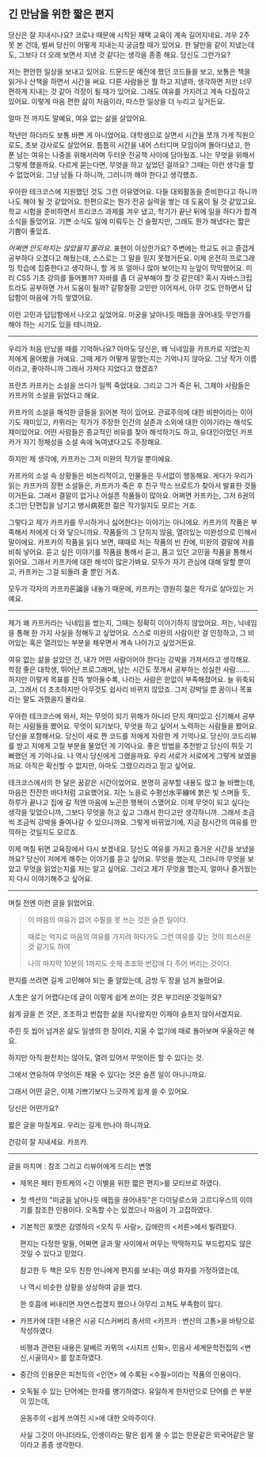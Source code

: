 ## 긴 만남을 위한 짧은 편지

당신은 잘 지내시나요? 코로나 때문에 시작된 재택 교육이 계속 길어지네요. 겨우 2주 못 본 건데, 벌써 당신이 어떻게 지내는지 궁금할 때가 있어요. 한 달만을 같이 지냈는데도, 그보다 더 오래 보면서 지낸 것 같다는 생각을 종종 해요. 당신도 그런가요?

저는 편안한 일상을 보내고 있어요. 드문드문 예전에 짰던 코드들을 보고, 보통은 책을 읽거나 산책을 하면서 시간을 써요. 다른 사람들은 뭘 하고 지낼까, 생각하면 저만 너무 편하게 지내는 것 같아 걱정이 될 때가 있어요. 그래도 여유를 가지려고 계속 다짐하고 있어요. 이렇게 마음 편한 삶이 처음이라, 따스한 일상을 더 누리고 싶거든요. 

얼마 전 까지도 말예요, 여유 없는 삶을 살았어요.

작년만 하더라도 보통 바쁜 게 아니었어요. 대학생으로 살면서 시간을 쪼개 가게 직원으로도, 초보 강사로도 살았어요. 틈틈히 시간을 내어 스터디며 모임이며 돌아다녔고, 한 푼 남는 여유는 나중을 위해서라며 두터운 전공책 사이에 담아뒀죠. 나는 무엇을 위해서 그렇게 했을까요. 다르게 묻는다면, 무엇을 하고 싶었던 걸까요? 그때는 이런 생각을 할 수 없었어요. 그냥 남들 다 하니까, 그러니까 해야 한다고 생각했죠.

우아한 테크코스에 지원했던 것도 그런 이유였어요. 다들 대외활동을 준비한다고 하니까 나도 해야 될 것 같았어요. 한편으로는 뭔가 전공 실력을 쌓는 데 도움이 될 것 같았고요. 학교 시험을 준비하면서 프리코스 과제를 겨우 냈고, 학기가 끝난 뒤에 일을 하다가 합격 소식을 들었어요. 기쁜 소식도 일에 미뤄두는 건 슬펐지만, 그래도 뭔가 해냈다는 짧은 기쁨이 좋았죠.

*어쩌면 안도하지는 않았을지 몰라요*. 표현이 이상한가요? 주변에는 학교도 쉬고 즐겁게 공부하다 오겠다고 해뒀는데, 스스로는 그 말을 믿지 못했거든요. 이제 온전히 프로그래밍 학습에 집중한다고 생각하니, 할 게 또 얼마나 많아 보이는지 눈앞이 막막했어요. 미리 CSS 기초 강의를 들어볼까? 자바를 좀 더 공부해야 할 것 같은데? 혹시 자바스크립트라도 공부하면 가서 도움이 될까? 갈팡질팡 고민만 이어져서, 아무 것도 안하면서 답답함이 마음에 가득 쌓였어요.

이런 고민과 답답함에서 나오고 싶었어요. 
미궁을 날아나듯 매듭을 끊어내듯 무언가를 해야 하는 시기도 있을 테니까요.

---

우리가 처음 만났을 때를 기억하나요? 아마도 당신은, 왜 닉네임을 카프카로 지었는지 저에게 물어봤을 거예요. 그때 제가 어떻게 말했는지는 기억나지 않아요. 그냥 작가 이름이라고, 좋아하니까 그래서 가져다 지었다고 했겠죠?

프란츠 카프카는 소설을 쓰다가 일찍 죽었대요. 
그리고 그가 죽은 뒤, 그제야 사람들은 카프카의 소설을 읽었다고 해요.

카프카의 소설을 해석한 글들을 읽어본 적이 있어요. 관료주의에 대한 비판이라는 이야기도 재미있고, 카뮈라는 작가가 주장한 인간의 실존과 소외에 대한 이야기라는 해석도 재미있어요. 어떤 사람들은 종교적인 비유를 찾아 해석하기도 하고, 유대인이었던 카프카가 자기 정체성을 소설 속에 녹여냈다고도 주장해요.

하지만 제 생각에, 카프카는 그저 미완의 작가일 뿐이에요. 

카프카의 소설 속 상황들은 비논리적이고, 인물들은 두서없이 행동해요. 게다가 우리가 읽는 카프카의 장편 소설들은, 카프카가 죽은 후 친구 막스 브로트가 찾아서 발표한 것들이거든요. 그래서 결말이 없거나 어설픈 작품들이 많아요. 어쩌면 카프카는, 그저 6권의 조그만 단편집을 남기고 병사病死한 젊은 작가일지도 모르는 거죠.

그렇다고 제가 카프카를 무시하거나 싫어한다는 이야기는 아니에요. 카프카의 작품은 부족해서 저에게 더 와 닿으니까요. 작품들의 그 닫히지 않음, 열려있는 미완성으로 인해서 말이에요. 카프카의 작품을 읽다 보면, 때때로 저는 작품의 빈 칸에, 미완의 결말에 저를 비춰 넣어요. 듣고 싶은 이야기를 작품을 통해서 듣고, 품고 있던 고민을 작품을 통해서 읽어요. 그래서 카프카에 대한 해석이 많은가봐요. 모두가 자기 관심에 대해 말할 뿐이고, 카프카는 그걸 되돌려 줄 뿐인 거죠.

모두가 각자의 카프카론論을 내놓기 때문에, 카프카는 영원히 젊은 작가로 살아있는 거예요.

---

제가 왜 카프카라는 닉네임을 썼는지, 그때는 정확히 이야기하지 않았어요. 
저는, 닉네임을 통해 한 가지 사실을 정해두고 싶었어요. 스스로 미완의 사람이란 걸 인정하고, 그 비어있는 혹은 열려있는 부분을 채우면서 계속 나아가고 싶었거든요.

여유 없는 삶을 살았던 건, 내가 어떤 사람이어야 한다는 강박을 가져서라고 생각해요. 학점 좋은 대학생, 뛰어난 프로그래머, 남는 시간도 쪼개서 공부하는 성실한 사람……. 하지만 이렇게 목표를 잔뜩 쌓아둘수록, 나라는 사람은 한없이 부족해졌어요. 늘 위축되고, 그래서 더 초조하지만 아무것도 쉽사리 바뀌지 않았죠. 그저 강박일 뿐 꿈이나 목표라는 말도 과했을지 몰라요.

우아한 테크코스에 와서, 저는 무엇이 되기 위해가 아니라 단지 재미있고 신기해서 공부하는 사람들을 봤어요. 무엇이 되기보다, 무엇을 하고 싶어서 노력하는 사람들을 봤어요. 당신을 포함해서요. 당신이 새로 짠 코드를 저에게 자랑한 게 기억나요. 당신이 코드리뷰를 받고 저에게 고칠 부분을 물었던 게 기억나요. 좋은 방법을 추천받고 당신이 뛰듯 기뻐했던 게 기억나요. 나 역시 당신에게 그랬을까요. 우리 서로가 서로에게 그렇게 보였을까요. 아직은 확신할 수 없지만, 아마도 그랬으리라고 믿고 싶어요.

테크코스에서의 한 달은 꿈같은 시간이었어요. 분명히 공부할 내용도 많고 늘 바빴는데, 마음은 잔잔한 바다처럼 고요했어요. 지는 노을로 수평선水平線에 붉은 빛 스며들 듯, 하루가 끝나고 집에 갈 적엔 마음에 노곤한 행복이 스몄어요. 이제 무엇이 되고 싶다는 생각을 잊었으니까, 그보다 무엇을 하고 싶고 그래서 한다고만 생각하니까. 그래서 조금씩 조금씩 강박을 줄여나갈 수 있으니까요. 그렇게 바뀌었기에, 지금 잠시간의 여유를 만끽하는 것일지도 모르죠.

이제 며칠 뒤면 교육장에서 다시 보겠네요. 당신도 여유를 가지고 즐거운 시간을 보냈을까요? 당신이 저에게 해주는 이야기를 듣고 싶어요. 무엇을 했는지, 그러니까 무엇을 보았고 무엇을 읽었는지를 저는 알고 싶어요. 그리고 제가 무엇을 했는지, 얼마나 즐거웠는지 다시 이야기해주고 싶어요.

---

며칠 전엔 이런 글을 읽었어요.

> 이 마음의 여유가 없어 수필을 못 쓰는 것은 슬픈 일이다.
>
> 때로는 억지로 마음의 여유를 가지려 하다가도 그런 여유를 갖는 것이 죄스러운 것 같기도 하여
>
> 나의 마지막 10분의 1까지도 숫제 초조와 번잡에 다 주어 버리는 것이다.

편지를 쓰려면 길게 고민해야 되는 줄 알았는데, 금방 두 장을 넘겨 놀랐어요.

人生은 살기 어렵다는데 글이 이렇게 쉽게 쓰이는 것은 부끄러운 것일까요? 

쉽게 글을 쓴 것은, 초조하고 번잡한 삶을 지나왔지만 이제야 슬프지 않아서겠지요.

주린 듯 씹어 넘겨온 삶도 일생의 한 장이라, 지울 수 없기에 때로 돌아보며 우울하곤 해요.

하지만 아직 완전치는 않아도, 열려 있어서 무엇이든 할 수 있다는 것.

그에서 연유하여 무엇이든 채울 수 있다는 것은 슬픈 일이 아니니까요.

그래서 어떤 글은, 이제 기쁘기보다 느긋하게 쉽게 쓸 수 있어요.

당신은 어떤가요?

짧은 글을 마칠게요. 우리는 길게 만나야 하니까요. 

건강히 잘 지내세요. 카프카.

---

글을 마치며 : 참조 그리고 리뷰어에게 드리는 변명

- 제목은 페터 한트케의 <긴 이별을 위한 짧은 편지>를 모티브로 하였다.

- 첫 섹션의 "미궁을 날아나듯 매듭을 끊어내듯"은 다이달로스와 고르디우스의 이야기를 참조한 인용이다. 오독할 수는 있겠으나 마음이 가 고집하였다.

- 기본적인 포맷은 김영하의 <오직 두 사람>, 김애란의 <서른>에서 빌려왔다.

  편지는 다정한 말들, 어쩌면 글과 말 사이에서 머무는 딱딱하지도 부드럽지도 않은 것일 수 있다고 믿었다.
  
  참고한 두 책은 모두 친한 언니에게 편지를 보내는 여성 화자를 가정하였는데,
  
  나 역시 비슷한 상황을 상상하여 글을 썼다. 
  
  한 호흡에 써내리면 자연스럽겠지 했으나 아무리 고쳐도 부족함이 많다.
  
- 카프카에 대한 내용은 시공 디스커버리 총서의 <카프카 : 변신의 고통>을 바탕으로 작성하였다.

  비평과 관련된 내용은 알베르 카뮈의 <시지프 신화>, 민음사 세계문학전집의 <변신,시골의사> 를 참조하였다.
  
- 중간의 인용문은 피천득의 <인연> 에 수록된 <수필>이라는 작품의 인용이다.

- 오독될 수 있는 단어에는 한자를 병기하였다. 유일하게 한자만으로 단어를 쓴 부분이 있는데,

  윤동주의 <쉽게 쓰여진 시>에 대한 오마주이다.
  
  사실 그것이 아니더라도, 인생이라는 말은 쉽게 쓸 수 없는 한문같은 외국어같은 말이라고 종종 생각한다.
